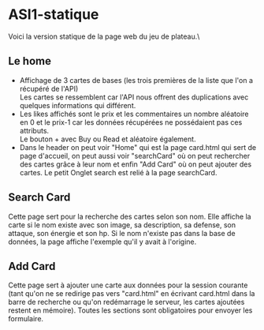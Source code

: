 # ASI1-statique

Voici la version statique de la page web du jeu de plateau.\

## Le home
* Affichage de 3 cartes de bases (les trois premières de la liste que l'on a récupéré de l'API)\
Les cartes se ressemblent car l'API nous offrent des duplications avec quelques informations qui différent.
* Les likes affichés sont le prix et les commentaires un nombre aléatoire en 0 et le prix-1 car les données récupérées ne possédaient pas ces attributs.\
Le bouton + avec Buy ou Read et aléatoire également.
* Dans le header on peut voir "Home" qui est la page card.html qui sert de page d'accueil, on peut aussi voir "searchCard" où on peut rechercher des cartes grâce à leur nom et enfin "Add Card" où on peut ajouter des cartes. Le petit Onglet search est relié à la page searchCard.

## Search Card

Cette page sert pour la recherche des cartes selon son nom. Elle affiche la carte si le nom existe avec son image, sa description, sa defense, son attaque, son énergie et son hp. Si le nom n'existe pas dans la base de données, la page affiche l'exemple qu'il y avait à l'origine.

## Add Card

Cette page sert à ajouter une carte aux données pour la session courante (tant qu'on ne se redirige pas vers "card.html" en écrivant card.html dans la barre de recherche ou qu'on redémarrage le serveur, les cartes ajoutées restent en mémoire). Toutes les sections sont obligatoires pour envoyer les formulaire.


